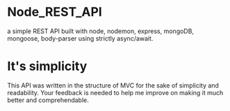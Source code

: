 # Node_REST_API
a simple REST API built with node, nodemon, express, mongoDB, mongoose, body-parser using strictly async/await.

# It's simplicity
This API was written in the structure of MVC for the sake of simplicity and readability.
Your feedback is needed to help me improve on making it much better and comprehendable.


